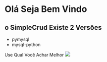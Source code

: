 # Olá Seja Bem Vindo 
## o SimpleCrud Existe 2 Versões
* pymysql
* mysql-python

Use Qual Você Achar Melhor
![](https://i.pinimg.com/564x/1d/36/a9/1d36a93d6ca08a121ff0084a1c83df18.jpg)